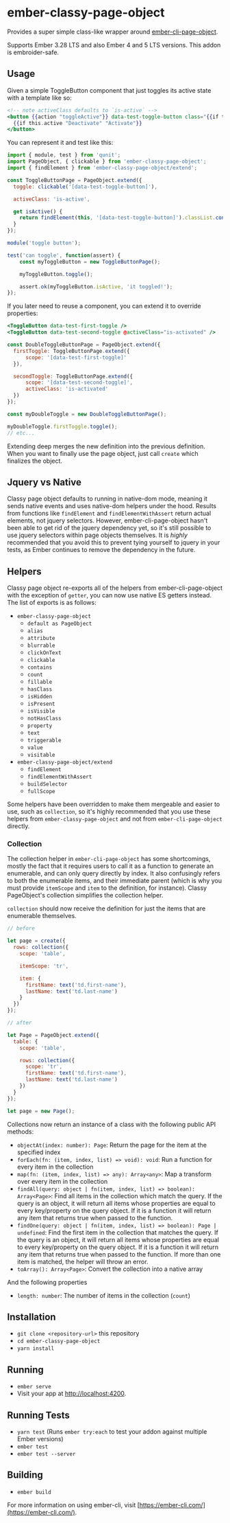 # ember-classy-page-object

Provides a super simple class-like wrapper around [ember-cli-page-object](https://github.com/san650/ember-cli-page-object).

Supports Ember 3.28 LTS and also Ember 4 and 5 LTS versions.
This addon is embroider-safe.

## Usage

Given a simple ToggleButton component that just toggles its active state with a
template like so:

```hbs
<!-- note activeClass defaults to `is-active` -->
<button {{action "toggleActive"}} data-test-toggle-button class="{{if this.active this.activeClass}}">
  {{if this.active "Deactivate" "Activate"}}
</button>
```

You can represent it and test like this:

```js
import { module, test } from 'qunit';
import PageObject, { clickable } from 'ember-classy-page-object';
import { findElement } from 'ember-classy-page-object/extend';

const ToggleButtonPage = PageObject.extend({
  toggle: clickable('[data-test-toggle-button]'),

  activeClass: 'is-active',

  get isActive() {
    return findElement(this, '[data-test-toggle-button]').classList.contains(this.activeClass);
  }
});

module('toggle button');

test('can toggle', function(assert) {
	const myToggleButton = new ToggleButtonPage();

	myToggleButton.toggle();

	assert.ok(myToggleButton.isActive, 'it toggled!');
});
```

If you later need to reuse a component, you can extend it to override properties:

```hbs
<ToggleButton data-test-first-toggle />
<ToggleButton data-test-second-toggle @activeClass="is-activated" />
```

```js
const DoubleToggleButtonPage = PageObject.extend({
  firstToggle: ToggleButtonPage.extend({
	  scope: '[data-test-first-toggle]'
  }),

  secondToggle: ToggleButtonPage.extend({
	  scope: '[data-test-second-toggle]',
	  activeClass: 'is-activated'
  })
});

const myDoubleToggle = new DoubleToggleButtonPage();

myDoubleToggle.firstToggle.toggle();
// etc...
```

Extending deep merges the new definition into the previous definition. When you want to finally
use the page object, just call `create` which finalizes the object.

## Jquery vs Native

Classy page object defaults to running in native-dom mode, meaning it sends native events and
uses native-dom helpers under the hood. Results from functions like `findElement` and
`findElementWithAssert` return actual elements, not jquery selectors. However, ember-cli-page-object
hasn't been able to get rid of the jquery dependency yet, so it's still possible to use jquery
selectors within page objects themselves. It is _highly_ recommended that you avoid this to prevent
tying yourself to jquery in your tests, as Ember continues to remove the dependency in the future.

## Helpers

Classy page object re-exports all of the helpers from ember-cli-page-object with the exception of
`getter`, you can now use native ES getters instead. The list of exports is as follows:

* `ember-classy-page-object`
  * `default as PageObject`
  * `alias`
  * `attribute`
  * `blurrable`
  * `clickOnText`
  * `clickable`
  * `contains`
  * `count`
  * `fillable`
  * `hasClass`
  * `isHidden`
  * `isPresent`
  * `isVisible`
  * `notHasClass`
  * `property`
  * `text`
  * `triggerable`
  * `value`
  * `visitable`
* `ember-classy-page-object/extend`
  * `findElement`
  * `findElementWithAssert`
  * `buildSelector`
  * `fullScope`

Some helpers have been overridden to make them mergeable and easier to use, such as `collection`,
so it's highly recommended that you use these helpers from `ember-classy-page-object` and not
from `ember-cli-page-object` directly.

### Collection

The collection helper in `ember-cli-page-object` has some shortcomings, mostly the fact that it
requires users to call it as a function to generate an enumerable, and can only query directly by
index. It also confusingly refers to both the enumerable items, and their immediate parent (which is
why you must provide `itemScope` and `item` to the definition, for instance). Classy PageObject's
collection simplifies the collection helper.

`collection` should now receive the definition for just the items that are enumerable themselves.

```js
// before

let page = create({
  rows: collection({
    scope: 'table',

    itemScope: 'tr',

    item: {
      firstName: text('td.first-name'),
      lastName: text('td.last-name')
    }
  })
});

// after

let Page = PageObject.extend({
  table: {
    scope: 'table',

    rows: collection({
      scope: 'tr',
      firstName: text('td.first-name'),
      lastName: text('td.last-name')
    })
  }
});

let page = new Page();
```

Collections now return an instance of a class with the following public API methods:

* `objectAt(index: number): Page`: Return the page for the item at the specified index
* `forEach(fn: (item, index, list) => void): void`: Run a function for every item in the collection
* `map(fn: (item, index, list) => any): Array<any>`: Map a transform over every item in the collection
* `findAll(query: object | fn(item, index, list) => boolean): Array<Page>`: Find all items in the collection
  which match the query. If the query is an object, it will return all items whose properties
  are equal to every key/property on the query object. If it is a function it will return any
  item that returns true when passed to the function.
* `findOne(query: object | fn(item, index, list) => boolean): Page | undefined`: Find the first item in the
  collection that matches the query. If the query is an object, it will return all items whose properties
  are equal to every key/property on the query object. If it is a function it will return any
  item that returns true when passed to the function. If more than one item is matched, the helper will
  throw an error.
* `toArray(): Array<Page>`: Convert the collection into a native array

And the following properties

* `length: number`: The number of items in the collection (`count`)

## Installation

* `git clone <repository-url>` this repository
* `cd ember-classy-page-object`
* `yarn install`

## Running

* `ember serve`
* Visit your app at [http://localhost:4200](http://localhost:4200).

## Running Tests

* `yarn test` (Runs `ember try:each` to test your addon against multiple Ember versions)
* `ember test`
* `ember test --server`

## Building

* `ember build`

For more information on using ember-cli, visit [https://ember-cli.com/](https://ember-cli.com/).
